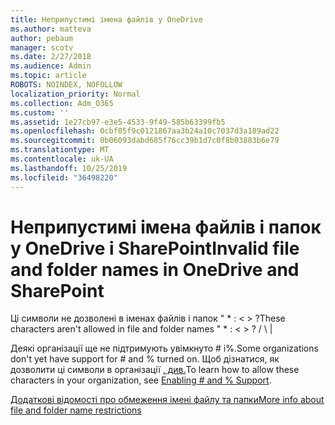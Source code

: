 ```yaml
---
title: Неприпустимі імена файлів у OneDrive
ms.author: matteva
author: pebaum
manager: scotv
ms.date: 2/27/2018
ms.audience: Admin
ms.topic: article
ROBOTS: NOINDEX, NOFOLLOW
localization_priority: Normal
ms.collection: Adm_O365
ms.custom: ''
ms.assetid: 1e27cb97-e3e5-4533-9f49-585b63399fb5
ms.openlocfilehash: 0cbf05f9c0121867aa3b24a10c7037d3a189ad22
ms.sourcegitcommit: 0b06093dabd685f76cc39b1d7c0f8b03883b6e79
ms.translationtype: MT
ms.contentlocale: uk-UA
ms.lasthandoff: 10/25/2019
ms.locfileid: "36498220"
---
```

# <a name="invalid-file-and-folder-names-in-onedrive-and-sharepoint"></a><span data-ttu-id="12f2d-102">Неприпустимі імена файлів і папок у OneDrive і SharePoint</span><span class="sxs-lookup"><span data-stu-id="12f2d-102">Invalid file and folder names in OneDrive and SharePoint</span></span>

<span data-ttu-id="12f2d-103">Ці символи не дозволені в іменах файлів і папок " \* : \< \> ?</span><span class="sxs-lookup"><span data-stu-id="12f2d-103">These characters aren't allowed in file and folder names " \* : \< \> ?</span></span> <span data-ttu-id="12f2d-104">/ \ |</span><span class="sxs-lookup"><span data-stu-id="12f2d-104"></span></span> 
  
<span data-ttu-id="12f2d-105">Деякі організації ще не підтримують увімкнуто # і%.</span><span class="sxs-lookup"><span data-stu-id="12f2d-105">Some organizations don't yet have support for # and % turned on.</span></span> <span data-ttu-id="12f2d-106">Щоб дізнатися, як дозволити ці символи в організації [, див.](https://go.microsoft.com/fwlink/?linkid=862611)</span><span class="sxs-lookup"><span data-stu-id="12f2d-106">To learn how to allow these characters in your organization, see [Enabling # and % Support](https://go.microsoft.com/fwlink/?linkid=862611).</span></span> 
  
[<span data-ttu-id="12f2d-107">Додаткові відомості про обмеження імені файлу та папки</span><span class="sxs-lookup"><span data-stu-id="12f2d-107">More info about file and folder name restrictions</span></span>](https://go.microsoft.com/fwlink/?linkid=866430)
  

